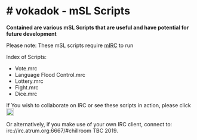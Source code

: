 <h1># vokadok - mSL Scripts</h1>

<p><strong>Contained are various mSL Scripts that are useful and have potential for future development</strong></p> 

<p>Please note: These mSL scripts require <a href="https://www.mirc.co.uk/">mIRC</a> to run</p>
 
Index of Scripts:

<ul>
  <li>Vote.mrc</li>
  <li>Language Flood Control.mrc</li>
  <li>Lottery.mrc</li>
  <li>Fight.mrc</li>
  <li>Dice.mrc</li>
</ul>

If You wish to collaborate on IRC or see these scripts in action, please click
<a href="https://www.irccloud.com/invite?channel=%23ChillRoom&amp;hostname=irc.atrum.org&amp;port=6697&amp;ssl=1" target="_blank"><img src="https://img.shields.io/badge/IRC-%23ChillRoom-1e72ff.svg?style=plastic"  height="20"></a>

Or alternatively, if you make use of your own IRC client, connect to: irc://irc.atrum.org:6667/#chillroom
TBC 2019.
